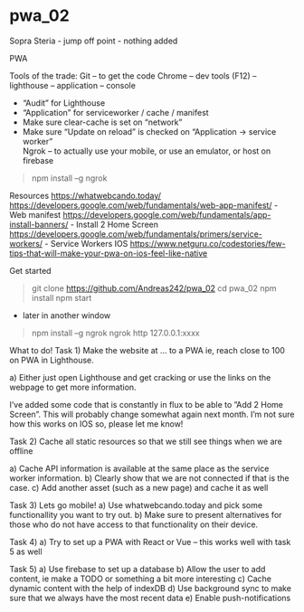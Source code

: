 # pwa_02
Sopra Steria - jump off point - nothing added

PWA

Tools of the trade:
Git – to get the code
Chrome – dev tools (F12) – lighthouse – application – console
-	“Audit” for Lighthouse
-	“Application” for serviceworker / cache / manifest
-	Make sure clear-cache is set on “network”
-	Make sure “Update on reload” is checked on “Application -> service worker”  
Ngrok – to actually use your mobile, or use an emulator, or host on firebase
>npm install –g ngrok

Resources
https://whatwebcando.today/
https://developers.google.com/web/fundamentals/web-app-manifest/  - Web manifest
https://developers.google.com/web/fundamentals/app-install-banners/ - Install 2 Home Screen
https://developers.google.com/web/fundamentals/primers/service-workers/ - Service Workers
IOS
https://www.netguru.co/codestories/few-tips-that-will-make-your-pwa-on-ios-feel-like-native 

Get started
>git clone https://github.com/Andreas242/pwa_02
>cd pwa_02
>npm install
>npm start

- later in another window
>npm install –g ngrok
ngrok http 127.0.0.1:xxxx

What to do!
Task 1)
Make the website at … to a PWA ie, reach close to 100 on PWA in Lighthouse.

a)	Either just open Lighthouse and get cracking or use the links on the webpage to get more information.

I’ve added some code that is constantly in flux to be able to ”Add 2 Home Screen”. This will probably change somewhat again next month. I’m not sure how this works on IOS so, please let me know!

Task 2)
Cache all static resources so that we still see things when we are offline

a)	Cache API information is available at the same place as the service worker information.
b)	Clearly show that we are not connected if that is the case.
c)	Add another asset (such as a new page) and cache it as well

Task 3) 
Lets go mobile!
a)	Use whatwebcando.today and pick some functionallity you want to try out.
b)	 Make sure to present alternatives for those who do not have access to that functionality on their device. 

Task 4)
a)	Try to set up a PWA with React or Vue – this works well with task 5 as well 

Task 5)
a)	Use firebase to set up a database
b)	Allow the user to add content, ie make a TODO or something a bit more interesting
c)	Cache dynamic content with the help of indexDB
d)	Use background sync to make sure that we always have the most recent data 
e)	Enable push-notifications
